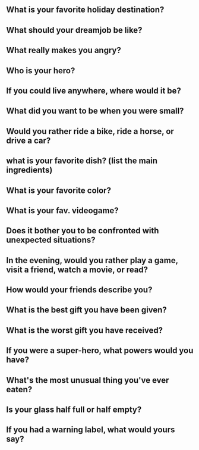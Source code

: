 ## What is your favorite holiday destination?

## What should your dreamjob be like?

## What really makes you angry?

## Who is your hero?

## If you could live anywhere, where would it be?

## What did you want to be when you were small?

## Would you rather ride a bike, ride a horse, or drive a car?

## what is your favorite dish? (list the main ingredients)

## What is your favorite color?

## What is your fav. videogame?

## Does it bother you to be confronted with unexpected situations?

## In the evening, would you rather play a game, visit a friend, watch a movie, or read?

## How would your friends describe you?

## What is the best gift you have been given?

## What is the worst gift you have received?

## If you were a super-hero, what powers would you have?

## What's the most unusual thing you've ever eaten?

## Is your glass half full or half empty?

## If you had a warning label, what would yours say?
